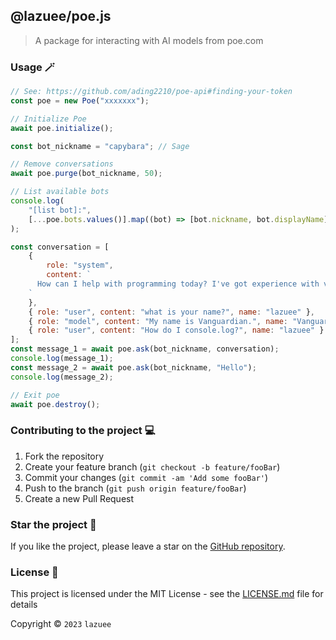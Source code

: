## @lazuee/poe.js

> A package for interacting with AI models from poe.com

### Usage 🪄

```js
// See: https://github.com/ading2210/poe-api#finding-your-token
const poe = new Poe("xxxxxxx");

// Initialize Poe
await poe.initialize();

const bot_nickname = "capybara"; // Sage

// Remove conversations
await poe.purge(bot_nickname, 50);

// List available bots
console.log(
	"[list bot]:",
	[...poe.bots.values()].map((bot) => [bot.nickname, bot.displayName])
);

const conversation = [
	{
		role: "system",
		content: `
      How can I help with programming today? I've got experience with various languages and frameworks. Feel free to ask your questions and I'll do my best to provide helpful answers and explanations.
    `
	},
	{ role: "user", content: "what is your name?", name: "lazuee" },
	{ role: "model", content: "My name is Vanguardian.", name: "Vanguardian" },
	{ role: "user", content: "How do I console.log?", name: "lazuee" }
];
const message_1 = await poe.ask(bot_nickname, conversation);
console.log(message_1);
const message_2 = await poe.ask(bot_nickname, "Hello");
console.log(message_2);

// Exit poe
await poe.destroy();
```

### Contributing to the project 💻

1. Fork the repository
2. Create your feature branch (`git checkout -b feature/fooBar`)
3. Commit your changes (`git commit -am 'Add some fooBar'`)
4. Push to the branch (`git push origin feature/fooBar`)
5. Create a new Pull Request

### Star the project 🌟

If you like the project, please leave a star on the [GitHub repository](https://github.com/lazuee/poe.js).

### License 🔑

This project is licensed under the MIT License - see the [LICENSE.md](LICENSE.md) file for details

Copyright © `2023` `lazuee`
